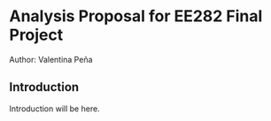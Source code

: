 # Analysis Proposal for EE282 Final Project

Author: Valentina Peña

## Introduction

Introduction will be here.
